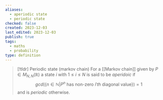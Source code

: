 ```yaml
---
aliases:
  - aperiodic state
  - periodic state
checked: false
created: 2023-12-03
last_edited: 2023-12-03
publish: true
tags:
  - maths
  - probability
type: definition
---
```

>[!tldr] Periodic state (markov chain)
>For a [[Markov chain]] given by $P \in M_{N,N}(\mathbb{R})$ a state $i$ with $1 \leq i \leq N$ is said to be *aperidoic* if
>$$gcd(\{n \in \mathbb{N} \vert P^n \mbox{ has non-zero } i'th \mbox{ diagonal value} \}) = 1$$
>and is *periodic* otherwise.

